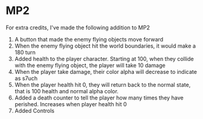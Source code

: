 # MP2
For extra credits, I've made the following addition to MP2
  1. A button that made the enemy flying objects move forward
  2. When the enemy flying object hit the world boundaries, it would make a 180 turn
  3. Added health to the player character. Starting at 100, when they collide with the enemy flying object, the player will take 10 damage
  4. When the player take damage, their color alpha will decrease to indicate as s7uch
  5. When the player health hit 0, they will return back to the normal state, that is 100 health and normal alpha color. 
  6. Added a death counter to tell the player how many times they have perished. Increases when player health hit 0
  7. Added Controls
